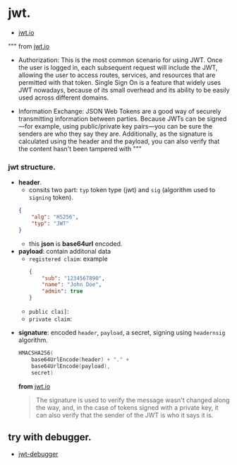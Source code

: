 
# jwt.

- [jwt.io](https://jwt.io)

""" from [jwt.io](https://jwt.io)
- Authorization:
  This is the most common scenario for using JWT. Once the user is logged in, each subsequent request will include the  JWT, allowing the user to access routes, services, and resources that are permitted with that token. Single Sign On is a  feature that widely uses JWT nowadays, because of its small overhead and its ability to be easily used across different domains.

- Information Exchange: JSON Web Tokens are a good way of securely transmitting information between parties. Because JWTs   can be signed—for example, using public/private key pairs—you can be sure the senders are who they say they are. Additionally, as the signature is calculated using the header and the payload, you can also verify that the content hasn't been tampered with
"""

### jwt structure.

+ **header**.
  - consits two part: `typ` token type (jwt) and `sig` (algorithm used to `signing` token).
  ``` json
  {
      "alg": "HS256",
      "typ": "JWT"
  }
  ```
  - this **json** is **base64url** encoded.
+ **payload**: contain additonal data
  - `registered claim`: example
    ``` json
    {
        "sub": "1234567890",
        "name": "John Doe",
        "admin": true
    }
    ```
  - `public clai]`:
  - `private claim`:
- **signature**: encoded `header`, `payload`, a secret, signing using `headernsig` algorithm.
  ``` C
  HMACSHA256(
      base64UrlEncode(header) + "." +
      base64UrlEncode(payload),
      secret)
  ```
  **from** [jwt.io](https://jwt.io)
  > The signature is used to verify the message wasn't changed along the way,
  > and, in the case of tokens signed with a private key,
  > it can also verify that the sender of the JWT is who it says it is.

## try with debugger.

- [jwt-debugger](https://jwt.io/#debugger-io)

